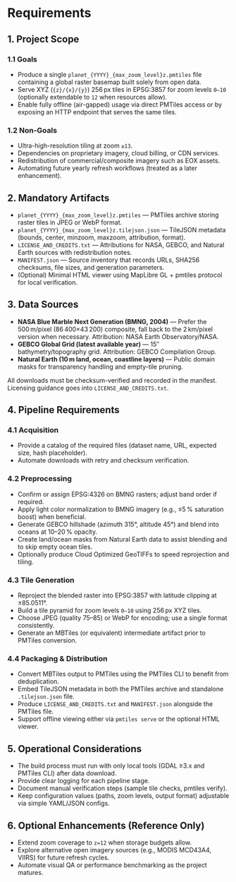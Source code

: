 # Requirements

## 1. Project Scope

### 1.1 Goals
- Produce a single `planet_{YYYY}_{max_zoom_level}z.pmtiles` file containing a global raster basemap built solely from open data.
- Serve XYZ (`{z}/{x}/{y}`) 256 px tiles in EPSG:3857 for zoom levels `0–10` (optionally extendable to `12` when resources allow).
- Enable fully offline (air-gapped) usage via direct PMTiles access or by exposing an HTTP endpoint that serves the same tiles.

### 1.2 Non-Goals
- Ultra-high-resolution tiling at zoom `≥13`.
- Dependencies on proprietary imagery, cloud billing, or CDN services.
- Redistribution of commercial/composite imagery such as EOX assets.
- Automating future yearly refresh workflows (treated as a later enhancement).

## 2. Mandatory Artifacts
- `planet_{YYYY}_{max_zoom_level}z.pmtiles` — PMTiles archive storing raster tiles in JPEG or WebP format.
- `planet_{YYYY}_{max_zoom_level}z.tilejson.json` — TileJSON metadata (bounds, center, minzoom, maxzoom, attribution, format).
- `LICENSE_AND_CREDITS.txt` — Attributions for NASA, GEBCO, and Natural Earth sources with redistribution notes.
- `MANIFEST.json` — Source inventory that records URLs, SHA256 checksums, file sizes, and generation parameters.
- (Optional) Minimal HTML viewer using MapLibre GL + pmtiles protocol for local verification.

## 3. Data Sources
- **NASA Blue Marble Next Generation (BMNG, 2004)** — Prefer the 500 m/pixel (86 400×43 200) composite, fall back to the 2 km/pixel version when necessary. Attribution: NASA Earth Observatory/NASA.
- **GEBCO Global Grid (latest available year)** — 15″ bathymetry/topography grid. Attribution: GEBCO Compilation Group.
- **Natural Earth (10 m land, ocean, coastline layers)** — Public domain masks for transparency handling and empty-tile pruning.

All downloads must be checksum-verified and recorded in the manifest. Licensing guidance goes into `LICENSE_AND_CREDITS.txt`.

## 4. Pipeline Requirements

### 4.1 Acquisition
- Provide a catalog of the required files (dataset name, URL, expected size, hash placeholder).
- Automate downloads with retry and checksum verification.

### 4.2 Preprocessing
- Confirm or assign EPSG:4326 on BMNG rasters; adjust band order if required.
- Apply light color normalization to BMNG imagery (e.g., ≤5 % saturation boost) when beneficial.
- Generate GEBCO hillshade (azimuth 315°, altitude 45°) and blend into oceans at 10–20 % opacity.
- Create land/ocean masks from Natural Earth data to assist blending and to skip empty ocean tiles.
- Optionally produce Cloud Optimized GeoTIFFs to speed reprojection and tiling.

### 4.3 Tile Generation
- Reproject the blended raster into EPSG:3857 with latitude clipping at ±85.0511°.
- Build a tile pyramid for zoom levels `0–10` using 256 px XYZ tiles.
- Choose JPEG (quality 75–85) or WebP for encoding; use a single format consistently.
- Generate an MBTiles (or equivalent) intermediate artifact prior to PMTiles conversion.

### 4.4 Packaging & Distribution
- Convert MBTiles output to PMTiles using the PMTiles CLI to benefit from deduplication.
- Embed TileJSON metadata in both the PMTiles archive and standalone `.tilejson.json` file.
- Produce `LICENSE_AND_CREDITS.txt` and `MANIFEST.json` alongside the PMTiles file.
- Support offline viewing either via `pmtiles serve` or the optional HTML viewer.

## 5. Operational Considerations
- The build process must run with only local tools (GDAL ≥3.x and PMTiles CLI) after data download.
- Provide clear logging for each pipeline stage.
- Document manual verification steps (sample tile checks, pmtiles verify).
- Keep configuration values (paths, zoom levels, output format) adjustable via simple YAML/JSON configs.

## 6. Optional Enhancements (Reference Only)
- Extend zoom coverage to `z=12` when storage budgets allow.
- Explore alternative open imagery sources (e.g., MODIS MCD43A4, VIIRS) for future refresh cycles.
- Automate visual QA or performance benchmarking as the project matures.

